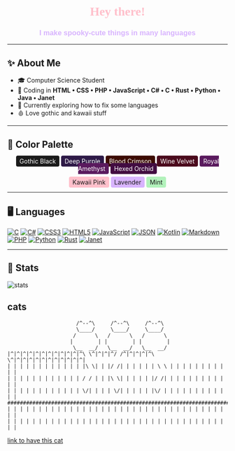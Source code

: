 <h1 align="center" style="font-family:'UnifrakturCook', serif; color:#FFC0CB;">
🖤 Hey there! 🖤
</h1>
<h3 align="center" style="font-family:'Poppins', sans-serif; color:#D8B4FE;">
I make spooky-cute things in many languages
</h3>


---

## ✨ About Me

- 🎓 Computer Science Student
- 💬 Coding in **HTML • CSS • PHP • JavaScript • C# • C • Rust • Python • Java • Janet**
- 🌱 Currently exploring how to fix some languages
- 🩸 Love gothic and kawaii stuff

---

## 🌈 Color Palette

<p align="center">
  <!-- Gothic Core -->
  <span style="background:#1B1B1B; color:#fff; padding:4px 8px; border-radius:4px;">Gothic Black</span>
  <span style="background:#2E1A47; color:#fff; padding:4px 8px; border-radius:4px;">Deep Purple</span>
  <span style="background:#3D0C02; color:#fff; padding:4px 8px; border-radius:4px;">Blood Crimson</span>
  <span style="background:#4B0A1D; color:#fff; padding:4px 8px; border-radius:4px;">Wine Velvet</span>
  <span style="background:#5A1A5E; color:#fff; padding:4px 8px; border-radius:4px;">Royal Amethyst</span>
  <span style="background:#420C41; color:#fff; padding:4px 8px; border-radius:4px;">Hexed Orchid</span>
</p>
<p align="center">
 <!-- Kawaii Accents -->
  <span style="background:#FFC0CB; color:#1B1B1B; padding:4px 8px; border-radius:4px;">Kawaii Pink</span>
  <span style="background:#D8B4FE; color:#1B1B1B; padding:4px 8px; border-radius:4px;">Lavender</span>
  <span style="background:#B2F2BB; color:#1B1B1B; padding:4px 8px; border-radius:4px;">Mint</span>
</p>

---


## 🖥️ Languages

[![C](https://img.shields.io/badge/C-%233D0C02?style=for-the-badge&logo=c&logoColor=red)](#)
[![C#](https://img.shields.io/badge/C%23-%235A1A5E?style=for-the-badge&logo=.net&logoColor=red)](#)
[![CSS3](https://img.shields.io/badge/CSS3-%234B0A1D?style=for-the-badge&logo=css3&logoColor=red)](#)
[![HTML5](https://img.shields.io/badge/HTML5-%232E1A47?style=for-the-badge&logo=html5&logoColor=red)](#)
[![JavaScript](https://img.shields.io/badge/JS-%233D0C02?style=for-the-badge&logo=javascript&logoColor=red)](#)
[![JSON](https://img.shields.io/badge/JSON-%231B1B1B?style=for-the-badge&logo=json&logoColor=red)](#)
[![Kotlin](https://img.shields.io/badge/Kotlin-%23420C41?style=for-the-badge&logo=kotlin&logoColor=red)](#)
[![Markdown](https://img.shields.io/badge/Markdown-%231B1B1B?style=for-the-badge&logo=markdown&logoColor=red)](#)
[![PHP](https://img.shields.io/badge/PHP-%235A1A5E?style=for-the-badge&logo=php&logoColor=red)](#)
[![Python](https://img.shields.io/badge/Python-%233D0C02?style=for-the-badge&logo=python&logoColor=red)](#)
[![Rust](https://img.shields.io/badge/Rust-%234B0A1D?style=for-the-badge&logo=rust&logoColor=red)](#)
[![Janet](https://img.shields.io/badge/Janet-%235A1A5E?style=for-the-badge&logo=ghost&logoColor=red)](#)

---

## 🧭 Stats 
![stats](https://github-readme-stats.vercel.app/api?username=philou404&show_icons=true&theme=midnight-purple)

<!-- ![GitHub Streak](https://streak-stats.demolab.com?user=philou404&theme=gruvbox&border_radius=4.5) -->

## cats
```
                      /^--^\     /^--^\     /^--^\
                      \____/     \____/     \____/
                     /      \   /      \   /      \
                    |        | |        | |        |
                     \__  __/   \__  __/   \__  __/
|^|^|^|^|^|^|^|^|^|^|^|^\ \^|^|^|^/ /^|^|^|^|^\ \^|^|^|^|^|^|^|^|^|^|^|^|
| | | | | | | | | | | | |\ \| | |/ /| | | | | | \ \ | | | | | | | | | | |
| | | | | | | | | | | | / / | | |\ \| | | | | |/ /| | | | | | | | | | | |
| | | | | | | | | | | | \/| | | | \/| | | | | |\/ | | | | | | | | | | | |
#########################################################################
| | | | | | | | | | | | | | | | | | | | | | | | | | | | | | | | | | | | |
| | | | | | | | | | | | | | | | | | | | | | | | | | | | | | | | | | | | |
```
[link to have this cat](https://www.asciiart.eu/animals/cats)
